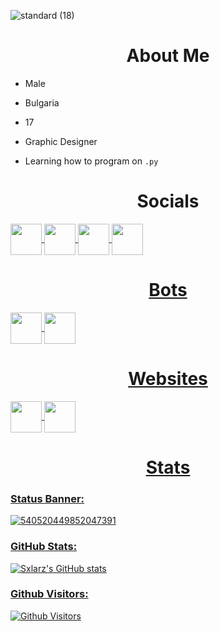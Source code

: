 ![standard (18)](https://user-images.githubusercontent.com/68730434/115160008-a0eb8a80-a09e-11eb-8f5d-2fe13e6d3c1c.gif)

<h1 align="center"> About Me </h1>

-  Male

-  Bulgaria

-  17

-  Graphic Designer

-  Learning how to program on ``.py``

<h1 align="center"> Socials </h1>
<a href="https://www.youtube.com/c/Sxlarz" target=blank><img align="center" src="https://user-images.githubusercontent.com/68730434/115648882-ede59000-a32e-11eb-8f89-309573d4fc71.png" height="50" width="50">
<a href="https://steamcommunity.com/id/Sxlarz/" target=blank><img align="center" src="https://user-images.githubusercontent.com/68730434/115649747-8d575280-a330-11eb-8d3a-07096ea2311c.png" height="50" width="50">
<a href="https://twitch.tv/sxlarz__" target=blank><img align="center" src="https://user-images.githubusercontent.com/68730434/115649927-ec1ccc00-a330-11eb-833e-f7ede18e723f.png" height="50" width="50">
<a href="https://twitter.com/Sxlarz_" target=blank><img align="center" src="https://user-images.githubusercontent.com/68730434/115650106-4584fb00-a331-11eb-8bee-89127f7c3a07.png" height="50" width="50">

<h1 align="center"> Bots </h1>
<a href="https://discord.com/oauth2/authorize?client_id=706120306082971699&permissions=2146958847&scope=bot" target=blank><img align="center" src="https://user-images.githubusercontent.com/68730434/115650226-7e24d480-a331-11eb-89db-cadb4f28e0bf.png" height="50" width="50">
<a href="https://discord.com/oauth2/authorize?client_id=752242570532225064&permissions=8&scope=bot" target=blank><img align="center" src="https://user-images.githubusercontent.com/68730434/115650478-f2f80e80-a331-11eb-9340-6526c90752b4.png" height="50" width="50">

<h1 align="center"> Websites </h1>
<a href="https://ragebot.xyz" target=blank><img align="center" src="https://user-images.githubusercontent.com/68730434/115650226-7e24d480-a331-11eb-89db-cadb4f28e0bf.png" height="50" width="50">
<a href="https://zirobot.xyz" target=blank><img align="center" src="https://user-images.githubusercontent.com/68730434/115650478-f2f80e80-a331-11eb-9340-6526c90752b4.png" height="50" width="50">

<h1 align="center"> Stats </h1>

###  Status Banner:

![540520449852047391](https://discord.c99.nl/widget/theme-1/540520449852047391.png)

###  GitHub Stats:


![Sxlarz's GitHub stats](https://github-readme-stats.vercel.app/api?username=Sxl4rz&show_icons=true&theme=radical)

###  Github Visitors:
<a href="https://github.com/azsumqk"><img alt="Github Visitors" src="https://visitor-badge.glitch.me/badge?page_id=Sxl4rz.Sxl4rz" /></a>
